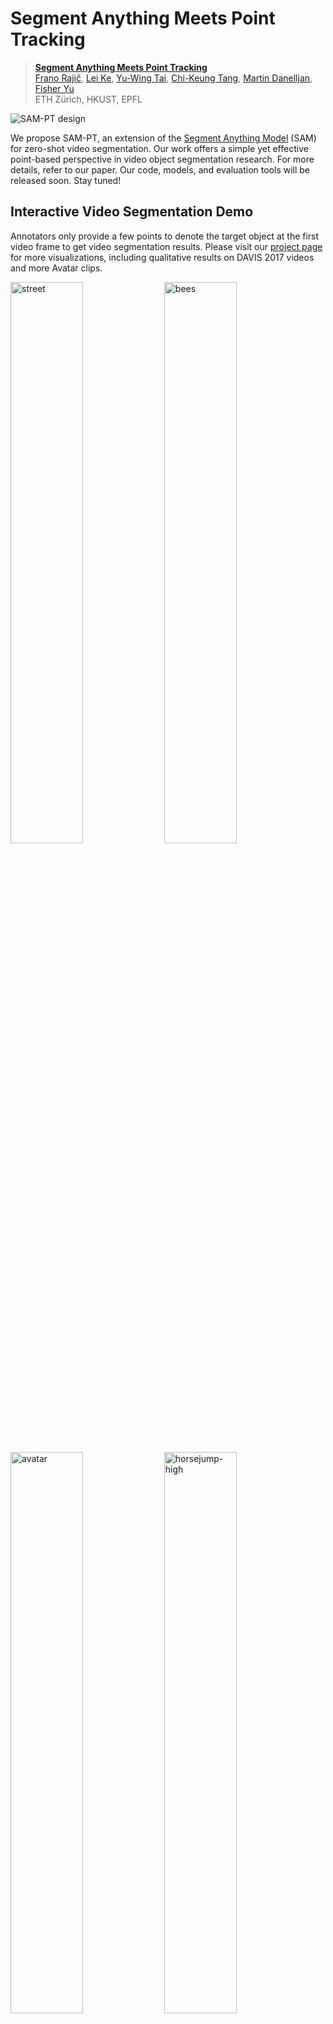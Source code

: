 # Segment Anything Meets Point Tracking

> [**Segment Anything Meets Point Tracking**](https://arxiv.org/abs/2307.01197) \
> [Frano Rajič](https://m43.github.io/), [Lei Ke](http://www.kelei.site/), [Yu-Wing Tai](https://yuwingtai.github.io/), [Chi-Keung Tang](http://home.cse.ust.hk/~cktang/bio.html), [Martin Danelljan](https://martin-danelljan.github.io/), [Fisher Yu](https://www.yf.io/) \
> ETH Zürich, HKUST, EPFL


![SAM-PT design](assets/figure-1.png?raw=true)

We propose SAM-PT, an extension of the [Segment Anything Model](https://github.com/facebookresearch/segment-anything) (SAM) for zero-shot video segmentation. Our work offers a simple yet effective point-based perspective in video object segmentation research. For more details, refer to our paper. Our code, models, and evaluation tools will be released soon. Stay tuned!

## Interactive Video Segmentation Demo

Annotators only provide a few points to denote the target object at the first video frame to get video segmentation results. Please visit our [project page](https://www.vis.xyz/pub/sam-pt/) for more visualizations, including qualitative results on DAVIS 2017 videos and more Avatar clips.
<p float="left">
  <img alt="street" src="assets/street.gif?raw=true" width="48%" /> 
  <img alt="bees" src="assets/bees.gif?raw=true" width="48%" /> 
  <img alt="avatar" src="assets/avatar.gif?raw=true" width="48%" />
  <img alt="horsejump-high" src="assets/horsejump-high.gif?raw=true" width="48%" />
</p>

## Documentation

Explore our step-by-step guides to get up and running:

1. [Getting Started](./docs/01-getting-started.md): Learn how to set up your environment and run the demo.
2. [Prepare Datasets](./docs/02-prepare-datasets.md): Instructions on acquiring and prepping necessary datasets.
3. [Prepare Checkpoints](./docs/03-prepare-checkpoints.md): Steps to fetch model checkpoints.
4. [Running Experiments](./docs/04-running-experiments.md): Details on how to execute experiments.

## Semi-supervised Video Object Segmentation (VOS)

SAM-PT is the first method to utilize sparse point tracking combined with SAM for video segmentation. With such compact mask representation, we achieve the highest $\mathcal{J\\&F}$ scores on the DAVIS 2016 and 2017 validation subsets among methods that do not utilize any video segmentation data during training.

![table-1](assets/table-1.png?raw=true)

Quantitative results in semi-supervised VOS on the validation subsets of DAVIS 2017, YouTube-VOS 2018, and MOSE 2023:

![table-3](assets/table-3.png?raw=true)
![table-4](assets/table-4.png?raw=true)
![table-5](assets/table-5.png?raw=true)

## Video Instance Segmentation (VIS)

On the validation split of UVO VideoDenseSet v1.0, SAM-PT outperforms TAM even though the former was not trained on any video segmentation data. TAM is a concurrent approach combining SAM and XMem, where XMem was pre-trained on BL30K and trained on DAVIS and YouTube-VOS, but not on UVO. On the other hand, SAM-PT combines SAM with the PIPS point tracking method, both of which have not been trained on any video segmentation tasks.

![table-6](assets/table-6.png?raw=true)

## Acknowledgments

We want to thank [SAM](https://github.com/facebookresearch/segment-anything), [PIPS](https://github.com/aharley/pips), [HQ-SAM](https://github.com/SysCV/sam-hq), [MobileSAM](https://github.com/ChaoningZhang/MobileSAM), [XMem](https://github.com/hkchengrex/XMem), and [Mask2Former](https://github.com/facebookresearch/Mask2Former) for publicly releasing their code and pretrained models.

## Citation

If you find SAM-PT useful in your research or if you refer to the results mentioned in our work, please star :star: this repository and consider citing :pencil::
```bibtex
@article{sam-pt,
  title   = {Segment Anything Meets Point Tracking},
  author  = {Rajič, Frano and Ke, Lei and Tai, Yu-Wing and Tang, Chi-Keung and Danelljan, Martin and Yu, Fisher},
  journal = {arXiv:2307.01197},
  year    = {2023}
}
```
